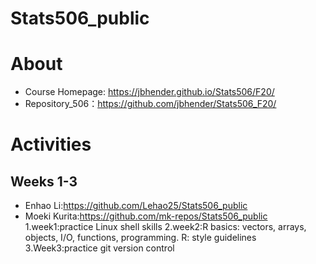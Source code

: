 # Stats506_public
# About
- Course Homepage: https://jbhender.github.io/Stats506/F20/
- Repository_506：https://github.com/jbhender/Stats506_F20/
# Activities
## Weeks 1-3
- Enhao Li:https://github.com/Lehao25/Stats506_public
- Moeki Kurita:https://github.com/mk-repos/Stats506_public
1.week1:practice Linux shell skills
2.week2:R basics: vectors, arrays, objects, I/O, functions, programming. R: style guidelines
3.Week3:practice git version control
